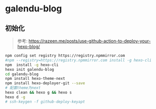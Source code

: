 # galendu-blog

## 初始化  
>参考: https://razeen.me/posts/use-github-action-to-deploy-your-hexo-blog/

```bash
npm config set registry https://registry.npmmirror.com
#npm --registry=https://registry.npmmirror.com install -g hexo-cli
npm  install -g hexo-cli
hexo init galendu-blog
cd galendu-blog
npm install hexo-theme-next
npm install hexo-deployer-git --save
# 配置theme为next
hexo clean && hexo g && hexo s
hexo d -g
# ssh-keygen -f github-deploy-keyapt
```